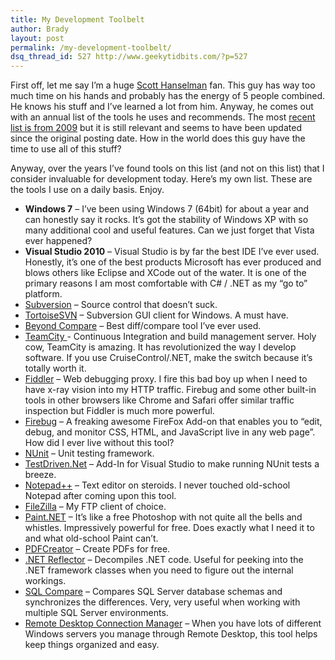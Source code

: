 ```yaml
---
title: My Development Toolbelt
author: Brady
layout: post
permalink: /my-development-toolbelt/
dsq_thread_id: 527 http://www.geekytidbits.com/?p=527
---
```

First off, let me say I&#8217;m a huge <a href="http://www.hanselman.com" target="_blank">Scott Hanselman</a> fan. This guy has way too much time on his hands and probably has the energy of 5 people combined. He knows his stuff and I&#8217;ve learned a lot from him. Anyway, he comes out with an annual list of the tools he uses and recommends. The most <a href="http://www.hanselman.com/tools" target="_blank">recent list is from 2009</a> but it is still relevant and seems to have been updated since the original posting date. How in the world does this guy have the time to use all of this stuff?

Anyway, over the years I&#8217;ve found tools on this list (and not on this list) that I consider invaluable for development today. Here&#8217;s my own list. These are the tools I use on a daily basis. Enjoy.

  * **Windows 7** &#8211; I&#8217;ve been using Windows 7 (64bit) for about a year and can honestly say it rocks. It&#8217;s got the stability of Windows XP with so many additional cool and useful features. Can we just forget that Vista ever happened?
  * **Visual Studio 2010** &#8211; Visual Studio is by far the best IDE I&#8217;ve ever used. Honestly, it&#8217;s one of the best products Microsoft has ever produced and blows others like Eclipse and XCode out of the water. It is one of the primary reasons I am most comfortable with C# / .NET as my &#8220;go to&#8221; platform.
  * <a href="http://subversion.tigris.org/" target="_blank">Subversion</a> &#8211; Source control that doesn&#8217;t suck.
  * <a href="http://tortoisesvn.net/" target="_blank">TortoiseSVN</a> &#8211; Subversion GUI client for Windows. A must have.
  * <a href="http://www.scootersoftware.com/index.php" target="_blank">Beyond Compare</a> &#8211; Best diff/compare tool I&#8217;ve ever used.
  * <a href="http://www.jetbrains.com/teamcity/" target="_blank">TeamCity </a>- Continuous Integration and build management server. Holy cow, TeamCity is amazing. It has revolutionized the way I develop software. If you use CruiseControl/.NET, make the switch because it&#8217;s totally worth it.
  * <a href="http://www.fiddler2.com/fiddler2/" target="_blank">Fiddler</a> &#8211; Web debugging proxy. I fire this bad boy up when I need to have x-ray vision into my HTTP traffic. Firebug and some other built-in tools in other browsers like Chrome and Safari offer similar traffic inspection but Fiddler is much more powerful.
  * <a href="http://getfirebug.com/" target="_blank">Firebug</a> &#8211; A freaking awesome FireFox Add-on that enables you to &#8220;edit, debug, and monitor CSS, HTML, and JavaScript live in any web page&#8221;. How did I ever live without this tool?
  * <a href="http://www.nunit.org/" target="_blank">NUnit</a> &#8211; Unit testing framework.
  * <a href="http://www.testdriven.net/" target="_blank">TestDriven.Net</a> &#8211; Add-In for Visual Studio to make running NUnit tests a breeze.
  * <a href="http://notepad-plus-plus.org/" target="_blank">Notepad++</a> &#8211; Text editor on steroids. I never touched old-school Notepad after coming upon this tool.
  * <a href="http://filezilla-project.org/" target="_blank">FileZilla</a> &#8211; My FTP client of choice.
  * <a href="http://www.getpaint.net/" target="_blank">Paint.NET</a> &#8211; It&#8217;s like a free Photoshop with not quite all the bells and whistles. Impressively powerful for free. Does exactly what I need it to and what old-school Paint can&#8217;t.
  * <a href="http://sourceforge.net/projects/pdfcreator/" target="_blank">PDFCreator</a> &#8211; Create PDFs for free.
  * <a href="http://www.reflector.net/" target="_blank">.NET Reflector</a> &#8211; Decompiles .NET code. Useful for peeking into the .NET framework classes when you need to figure out the internal workings.
  * <a href="http://www.red-gate.com/products/sql-development/sql-compare/" target="_blank">SQL Compare</a> &#8211; Compares SQL Server database schemas and synchronizes the differences. Very, very useful when working with multiple SQL Server environments.
  * <a href="http://www.microsoft.com/download/en/details.aspx?displaylang=en&#038;id=21101" target="_blank">Remote Desktop Connection Manager</a> &#8211; When you have lots of different Windows servers you manage through Remote Desktop, this tool helps keep things organized and easy.
